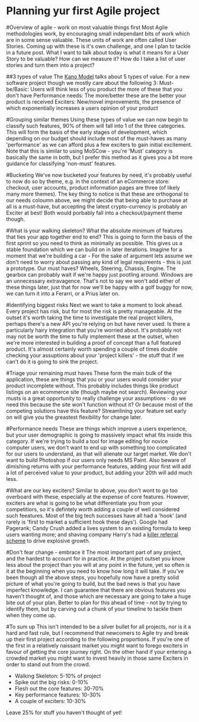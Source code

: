 # Planning yur first Agile project 
#Overview of agile - work on most valuable things first
Most Agile methodologies work, by encouraging small independant bits of work which are in some sense valuable. These units of work are often called User Stories. Coming up with these is it's own challenge, and one I plan to tackle in a future post. What I want to talk about today is what it means for a User Story to be valuable? How can we measure it? How do I take a list of user stories and turn them into a project?

##3 types of value
The [Kano Model](https://en.wikipedia.org/wiki/Kano_model) talks about 5 types of value. For a new software project though we mostly care about the following 3:
Must-be/Basic: Users will think less of you product the more of these that you don't have
Performance needs: The more/better these are the better your product is received
Exciters: New/novel improvements, the presence of which exponentially increases a users opinion of your product

#Grouping similar themes
Using these types of value we can now begin to classify such features, 90% of them will fall into 1 of the three categories. This will form the basis of the early stages of development, which depending on our budget should include most of the must-haves as many 'performance' as we can afford plus a few exciters to gain initial excitement. Note that this is similar to using MoSCow - you're 'Must' category is basically the same in both, but I prefer this method as it gives you a bit more guidance for classifying 'non-must' features. 

#Bucketing
We've now bucketed your features by need, it's probably useful to now do so by theme, e.g. in the context of an eCommerce store: checkout, user accounts, product information pages are three (of likely many more themes). The key thing to notice is that these are orthogonal to our needs coloumn above, we might decide that being able to purchase at all is a must-have, but accepting the latest crypto-currency is probably an Exciter at best! Both would porbably fall into a checkout/payment theme though.

#What is your walking skeleton?
What the absolute minimum of features that ties your app together end to end? This is going to form the basis of the first sprint so you need to think as minimally as possible. This gives us a stable foundation which we can build on in later iterations. Imagine for a moment that we're building a car - For the sake of argument lets assume we don't need to worry about passing any kind of legal requireents - this is just a prototype. Our must haves? Wheels, Steering, Chassis, Engine. The gearbox can probably wait if we're happy just pootling around. Windows are an unnecessary extravagence. That's not to say we won't add either of these things later, just that for now we'll be happy with a golf buggy for now, we can turn it into a Ferarri, or a Prius later on.

#Identifying biggest risks
Next we want to take a moment to look ahead. Every project has risk, but for most the risk is pretty manageable. At the outset it's worth taking the time to investigate the real project killers, perhaps there's a new API you're relying on but have never used. Is there a particularly hairy integration that you're worried about. It's probably not may not be worth the time to fully implement these at the outset, when we're more interested in building a proof of concept than a full featured product. It's almost certainly worth spending a couple of times double checking your assuptions about your 'project killers' - the stuff that if we can't do it is going to sink the project.

#Triage your remaining must haves
These form the main bulk of the application, these are things that you or your users would consider your product incomplete without. This probably includes things like product listings on an ecommerce site (though maybe not search). Reviewing your musts is a great opportunity to really challenge your assumptions - do we need this because the site won't function without it? Or because most of the competing solutions have this feature? Streamlining your feature set early on will give you the greastest flexibility for change later.

#Performance needs
These are things which improve a users experience, but your user demographic is going to massively impact what fits inside this category. If we're trying to build a tool for image editing for novice computer users, we don't want to end up with something too complicated for our users to understand, as that will alienate our target market. We don't want to build Photoshop if our users only needs MS Paint. Also beware of dimishing returns with your performance features, adding your first will add a lot of perceived value to your product, but adding your 20th will add much less.

#What are our key exciters?
Similar to above, you don't wont to go too overboard with these, especially at the expense of core features. However, exciters are what is going to be what differentiate you from your competitiors, so it's defintely worth adding a couple of well considered such feeatures. Most of the big tech successes have all had a 'hook' (and rarely is 'first to market a sufficient hook these days'). Google had Pagerank; Candy Crush added a lives system to an existing formula to keep users wanting more; and shaving company Harry's had a [killer referral scheme](http://fourhourworkweek.com/2014/07/21/harrys-prelaunchr-email/) to drive explosive growth. 

#Don't fear change - embrace it
The most important part of any project, and the hardest to account for in practice. At the project outset you know less about the project than you will at any point in the future, yet so often is it at the beginning when you need to know how long it will take. If you've been though all the above steps, you hopefully now have a pretty solid picture of what you're going to build, but the bad news is that you have imperfect knowledge. I can guarantee that there are obvious features you haven't thought of, and those which are necessary are going to take a huge bite out of your plan. Better to plan for this ahead of time - not by trying to identify them, but by carving out a chunk of your timeline to tackle them when they come up.

#To sum up
This isn't intended to be a silver bullet for all projects, nor is it a hard and fast rule, but I recommend that newcomers to Agile try and break up their first project according to the following proportions. If you're one of the first in a relatively naissant market you might want to forego exciters in favour of getting the core journey right. On the other hand if your entering a crowded market you might want to invest heavily in those same Exciters in order to stand out from the crowd. 

* Walking Skeleton: 5-10% of project
* Spike out the big risks: 0-10%
* Flesh out the core features: 30-70%
* Key performance features: 10-30%
* A couple of exciters: 10-30%

Leave 25% for stuff you haven't thought of yet!
